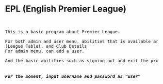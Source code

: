 # EPL (English Premier League)
<!--to disable html tags and show it in the text, use ```html (triple ``` and html) -->
<pre>
<div class="container">
<div class="wrap">
This is a basic program about Premier League.

For both admin and user menu, abilities that is available are Match Entry, Match Recall, Point Table
(League Table), and Club Details
For admin menu, can add a user.

And the basic abilities such as signing out and exit the program.

<h5><i>For the moment, input username and password as "user"</i></h>
</div>
</div>
</pre>

